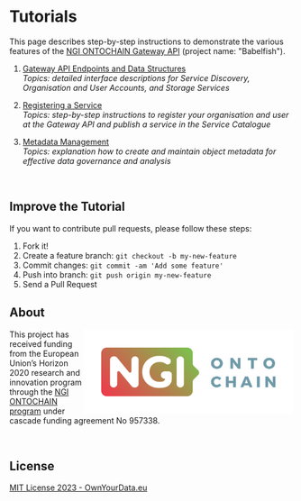 # Tutorials

This page describes step-by-step instructions to demonstrate the various features of the [NGI ONTOCHAIN Gateway API](https://ontochain.ngi.eu/content/babelfish-service-integration-heterogeneous-environments) (project name: "Babelfish").

1. [Gateway API Endpoints and Data Structures](https://hackmd.io/faNBTCUcSRyQsLOf_Jhdag)  
    *Topics: detailed interface descriptions for Service Discovery, Organisation and User Accounts, and Storage Services*

2. [Registering a Service](2_Services/README.md)  
    *Topics: step-by-step instructions to register your organisation and user at the Gateway API and publish a service in the Service Catalogue*

3. [Metadata Management](3_Metadata/README.md)  
    *Topics: explanation how to create and maintain object metadata for effective data governance and analysis*

&nbsp;

## Improve the Tutorial

If you want to contribute pull requests, please follow these steps:

1. Fork it!
2. Create a feature branch: `git checkout -b my-new-feature`
3. Commit changes: `git commit -am 'Add some feature'`
4. Push into branch: `git push origin my-new-feature`
5. Send a Pull Request
&nbsp;    

## About  

<img align="right" src="https://raw.githubusercontent.com/OwnYourData/dc-babelfish/main/app/assets/images/logo-ngi-ontochain-positive.png" height="150">This project has received funding from the European Union’s Horizon 2020 research and innovation program through the [NGI ONTOCHAIN program](https://ontochain.ngi.eu/) under cascade funding agreement No 957338.

<br clear="both" />

## License

[MIT License 2023 - OwnYourData.eu](https://raw.githubusercontent.com/OwnYourData/dc-babelfish/main/LICENSE)
